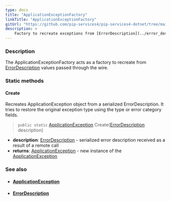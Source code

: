 ```yaml
---
type: docs
title: "ApplicationExceptionFactory"
linkTitle: "ApplicationExceptionFactory"
gitUrl: "https://github.com/pip-services4/pip-services4-dotnet/tree/main/pip-services4-commons-dotnet/src/Errors"
description: >
    Factory to recreate exceptions from [ErrorDescription](../error_description) values passed through the wire.
---
```


### Description

The ApplicationExceptionFactory acts as a factory to recreate from [ErrorDescription](../error_description) values passed through the wire.

### Static methods

#### Create
Recreates ApplicationException object from a serialized ErrorDescription.
It tries to restore the original exception type using the type or error category fields.

> `public static` [ApplicationException](../application_exception) Create([ErrorDescription](../error_description) description)

- **description**: [ErrorDescription](../error_description) - serialized error description received as a result of a remote call
- **returns**: [ApplicationException](../application_exception) - new instance of the [ApplicationException](../application_exception)

### See also
- #### [ApplicationException](../application_exception)
- #### [ErrorDescription](../error_description)

